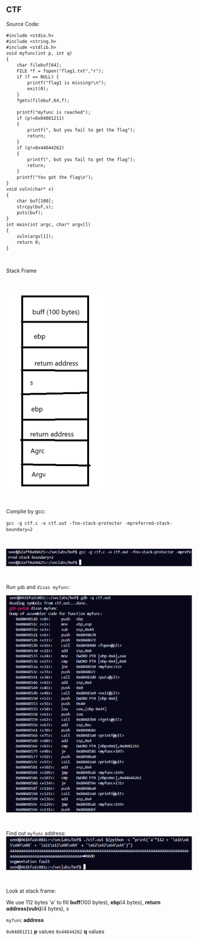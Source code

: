 ## CTF
Source Code:
```
#include <stdio.h>
#include <string.h>
#include <stdlib.h>
void myfunc(int p, int q)
{
	char filebuf[64];
	FILE *f = fopen("flag1.txt","r");
	if (f == NULL) {
		printf("flag1 is missing!\n");
		exit(0);
	}
	fgets(filebuf,64,f);

	printf("myfunc is reached");
	if (p!=0x04081211)
	{
		printf(", but you fail to get the flag");
		return;
	}
	if (q!=0x44644262)
	{
		printf(", but you fail to get the flag");
		return;
	}
	printf("You got the flag\n"); 
}
void vuln(char* s)
{
	char buf[100];
	strcpy(buf,s);
	puts(buf);
}
int main(int argc, char* argv[])
{
	vuln(argv[1]);
    return 0;
} 
```
<br>

Stack Frame

<br>

![](./imgs/stack_ctf.png)

<br>

Complie by gcc: <br>

`gcc -g ctf.c -o ctf.out -fno-stack-protector -mpreferred-stack-boundary=2 `

<br>

![complie ctf](./imgs/ctf1.png)

<br>

Run `gdb` and `disas myfunc`: <br>

![](./imgs/ctf2.png)

<br>

Find out `myfunc` address: <br> 
![](./imgs/ctf3.png)

<br>

Look at stack frame: <br>

We use 112 bytes 'a' to fill **buff**(100 bytes), **ebp**(4 bytes), **return address(vuln)**(4 bytes), s <br>

`myfunc` **address** <br>

`0x04081211` **p** values
`0x44644262` **q** values

